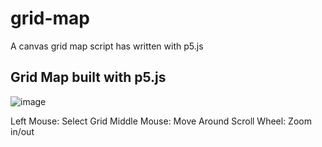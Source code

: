 # grid-map
A canvas grid map script has written with p5.js

## Grid Map built with p5.js
![image](https://user-images.githubusercontent.com/47722606/163983462-40179a02-992a-4e76-9796-7887d13b1eef.png)

Left Mouse: Select Grid
Middle Mouse: Move Around
Scroll Wheel: Zoom in/out
